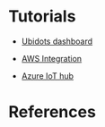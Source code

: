 
# Tutorials

- [Ubidots dashboard](http://help.ubidots.com/connect-your-devices/connect-your-thinxtra-xkit-using-sigfox)

- [AWS Integration](https://www.hackster.io/daniel-thomas/creating-an-iot-dashboard-with-xkit-sigfox-aws-4a5779)

- [Azure IoT hub](https://www.hackster.io/daniel-thomas/sigfox-to-powerbi-with-thinxtra-xkit-and-azure-eventhub-3430db)

# References

